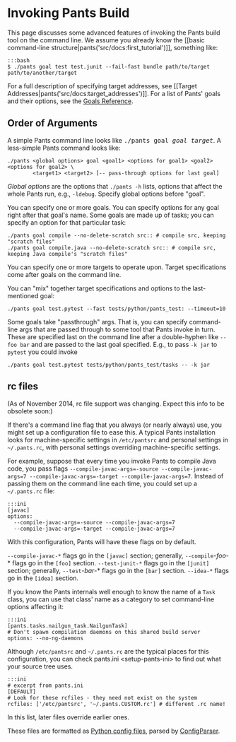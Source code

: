 Invoking Pants Build
====================

This page discusses some advanced features of invoking the Pants build
tool on the command line. We assume you already know the
[[basic command-line structure|pants('src/docs:first_tutorial')]],
something like:

    :::bash
    $ ./pants goal test test.junit --fail-fast bundle path/to/target path/to/another/target

For a full description of specifying target addresses, see
[[Target Addresses|pants('src/docs:target_addresses')]].
For a list of Pants' goals and their options, see the
<a href="goals_reference.html">Goals Reference</a>.

Order of Arguments
------------------

A simple Pants command line looks like <tt>./pants goal <var>goal</var> <var>target</var></tt>.
A less-simple Pants command looks like:

    ./pants <global options> goal <goal1> <options for goal1> <goal2> <options for goal2> \
            <target1> <target2> [-- pass-through options for last goal]

<em>Global options</em> are the options that `./pants -h` lists, options that affect the whole
Pants run, e.g., `-ldebug`. Specify global options before "goal".

You can specify one or more goals. You can specify options for any goal right after that goal's
name. Some goals are made up of tasks; you can specify an option for that particular task:

    ./pants goal compile --no-delete-scratch src:: # compile src, keeping "scratch files"
    ./pants goal compile.java --no-delete-scratch src:: # compile src, keeping Java compile's "scratch files"

You can specify one or more targets to operate upon. Target specifications come after goals on
the command line.

You can "mix" together target specifications and options to the last-mentioned goal:

    ./pants goal test.pytest --fast tests/python/pants_test: --timeout=10

Some goals take "passthrough" args. That is, you can specify command-line args that are passed
through to some tool that Pants invoke in turn. These are specified last on the command line after
a double-hyphen like `-- foo bar` and are passed to the last goal specified. E.g., to pass
`-k jar` to `pytest` you could invoke

    ./pants goal test.pytest tests/python/pants_test/tasks -- -k jar

rc files
--------

(As of November 2014, rc file support was changing. Expect this
info to be obsolete soon:)

If there's a command line flag that you always (or nearly always) use,
you might set up a configuration file to ease this. A typical Pants
installation looks for machine-specific settings in `/etc/pantsrc` and
personal settings in `~/.pants.rc`, with personal settings overriding
machine-specific settings.

For example, suppose that every time you invoke Pants to compile Java
code, you pass flags
`--compile-javac-args=-source --compile-javac-args=7 --compile-javac-args=-target --compile-javac-args=7`.
Instead of passing them on the command line each time, you could set up
a `~/.pants.rc` file:

    :::ini
    [javac]
    options:
      --compile-javac-args=-source --compile-javac-args=7
      --compile-javac-args=-target --compile-javac-args=7

With this configuration, Pants will have these flags on by default.

`--compile-javac-*` flags go in the `[javac]` section; generally,
`--compile`-*foo*-\* flags go in the `[foo]` section. `--test-junit-*`
flags go in the `[junit]` section; generally, `--test`-*bar*-\* flags go
in the `[bar]` section. `--idea-*` flags go in the `[idea]` section.

If you know the Pants internals well enough to know the name of a `Task`
class, you can use that class' name as a category to set command-line
options affecting it:

    :::ini
    [pants.tasks.nailgun_task.NailgunTask]
    # Don't spawn compilation daemons on this shared build server
    options: --no-ng-daemons

Although `/etc/pantsrc` and `~/.pants.rc` are the typical places for
this configuration, you can check pants.ini \<setup-pants-ini\> to find
out what your source tree uses.

    :::ini
    # excerpt from pants.ini
    [DEFAULT]
    # Look for these rcfiles - they need not exist on the system
    rcfiles: ['/etc/pantsrc', '~/.pants.CUSTOM.rc'] # different .rc name!

In this list, later files override earlier ones.

These files are formatted as [Python config
files](http://docs.python.org/install/index.html#inst-config-syntax),
parsed by
[ConfigParser](http://docs.python.org/library/configparser.html).
